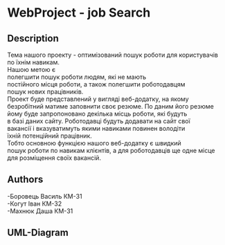 # WebProject - job Search 
## Description

  Тема нашого проекту - оптимізований пошук роботи для користувачів по їхнім навикам.<br> Нашою метою є <br/>
полегшити пошук роботи людям, які не мають <br/>
постійного місця роботи, а також полегшити роботодавцям <br/>
пошук нових працівників.  <br/>
  Проект буде представлений у вигляді веб-додатку, на якому <br/>
безробітний матиме заповнити своє резюме. По даним його резюме <br/>
йому буде запропоновано декілька місць роботи, які будуть <br/>
в базі даних сайту. Роботодавці будуть додавати на сайт свої <br/>
вакансії і вказуватимуть якими навиками повинен володіти <br/>
їхній потенційний працівник. <br/>
 Тобто основною функцією нашого веб-додатку є швидкий <br/>
пошук роботи по навикам клієнтів, а для роботодавців ще одне місце  <br/>
для розміщення своїх вакансій. <br/>

## Authors
 -Боровець Василь КМ-31 <br/>
 -Когут Іван      КМ-32 <br/>
 -Махнюк Даша     КМ-31 <br/>
## UML-Diagram
 
  
